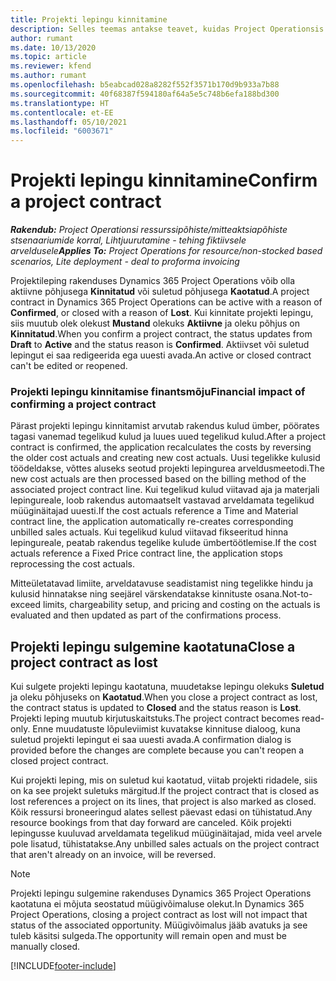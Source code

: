```yaml
---
title: Projekti lepingu kinnitamine
description: Selles teemas antakse teavet, kuidas Project Operationsis lepingut kinnitada.
author: rumant
ms.date: 10/13/2020
ms.topic: article
ms.reviewer: kfend
ms.author: rumant
ms.openlocfilehash: b5eabcad028a8282f552f3571b170d9b933a7b88
ms.sourcegitcommit: 40f68387f594180af64a5e5c748b6efa188bd300
ms.translationtype: HT
ms.contentlocale: et-EE
ms.lasthandoff: 05/10/2021
ms.locfileid: "6003671"
---
```

# <a name="confirm-a-project-contract"></a><span data-ttu-id="f45b9-103">Projekti lepingu kinnitamine</span><span class="sxs-lookup"><span data-stu-id="f45b9-103">Confirm a project contract</span></span>

<span data-ttu-id="f45b9-104">_**Rakendub:** Project Operationsi ressurssipõhiste/mitteaktsiapõhiste stsenaariumide korral,  Lihtjuurutamine - tehing fiktiivsele arveldusele_</span><span class="sxs-lookup"><span data-stu-id="f45b9-104">_**Applies To:** Project Operations for resource/non-stocked based scenarios, Lite deployment - deal to proforma invoicing_</span></span>

<span data-ttu-id="f45b9-105">Projektileping rakenduses Dynamics 365 Project Operations võib olla aktiivne põhjusega **Kinnitatud** või suletud põhjusega **Kaotatud**.</span><span class="sxs-lookup"><span data-stu-id="f45b9-105">A project contract in Dynamics 365 Project Operations can be active with a reason of **Confirmed**, or closed with a reason of **Lost**.</span></span> <span data-ttu-id="f45b9-106">Kui kinnitate projekti lepingu, siis muutub olek olekust **Mustand** olekuks **Aktiivne** ja oleku põhjus on **Kinnitatud**.</span><span class="sxs-lookup"><span data-stu-id="f45b9-106">When you confirm a project contract, the status updates from **Draft** to **Active** and the status reason is **Confirmed**.</span></span> <span data-ttu-id="f45b9-107">Aktiivset või suletud lepingut ei saa redigeerida ega uuesti avada.</span><span class="sxs-lookup"><span data-stu-id="f45b9-107">An active or closed contract can't be edited or reopened.</span></span> 

### <a name="financial-impact-of-confirming-a-project-contract"></a><span data-ttu-id="f45b9-108">Projekti lepingu kinnitamise finantsmõju</span><span class="sxs-lookup"><span data-stu-id="f45b9-108">Financial impact of confirming a project contract</span></span>

<span data-ttu-id="f45b9-109">Pärast projekti lepingu kinnitamist arvutab rakendus kulud ümber, pöörates tagasi vanemad tegelikud kulud ja luues uued tegelikud kulud.</span><span class="sxs-lookup"><span data-stu-id="f45b9-109">After a project contract is confirmed, the application recalculates the costs by reversing the older cost actuals and creating new cost actuals.</span></span> <span data-ttu-id="f45b9-110">Uusi tegelikke kulusid töödeldakse, võttes aluseks seotud projekti lepingurea arveldusmeetodi.</span><span class="sxs-lookup"><span data-stu-id="f45b9-110">The new cost actuals are then processed based on the billing method of the associated project contract line.</span></span> <span data-ttu-id="f45b9-111">Kui tegelikud kulud viitavad aja ja materjali lepingureale, loob rakendus automaatselt vastavad arveldamata tegelikud müüginäitajad uuesti.</span><span class="sxs-lookup"><span data-stu-id="f45b9-111">If the cost actuals reference a Time and Material contract line, the application automatically re-creates corresponding unbilled sales actuals.</span></span> <span data-ttu-id="f45b9-112">Kui tegelikud kulud viitavad fikseeritud hinna lepingureale, peatab rakendus tegelike kulude ümbertöötlemise.</span><span class="sxs-lookup"><span data-stu-id="f45b9-112">If the cost actuals reference a Fixed Price contract line, the application stops reprocessing the cost actuals.</span></span>

<span data-ttu-id="f45b9-113">Mitteületatavad limiite, arveldatavuse seadistamist ning tegelikke hindu ja kulusid hinnatakse ning seejärel värskendatakse kinnituste osana.</span><span class="sxs-lookup"><span data-stu-id="f45b9-113">Not-to-exceed limits, chargeability setup, and pricing and costing on the actuals is evaluated and then updated as part of the confirmations process.</span></span>

## <a name="close-a-project-contract-as-lost"></a><span data-ttu-id="f45b9-114">Projekti lepingu sulgemine kaotatuna</span><span class="sxs-lookup"><span data-stu-id="f45b9-114">Close a project contract as lost</span></span>

<span data-ttu-id="f45b9-115">Kui sulgete projekti lepingu kaotatuna, muudetakse lepingu olekuks **Suletud** ja oleku põhjuseks on **Kaotatud**.</span><span class="sxs-lookup"><span data-stu-id="f45b9-115">When you close a project contract as lost, the contract status is updated to **Closed** and the status reason is **Lost**.</span></span> <span data-ttu-id="f45b9-116">Projekti leping muutub kirjutuskaitstuks.</span><span class="sxs-lookup"><span data-stu-id="f45b9-116">The project contract becomes read-only.</span></span> <span data-ttu-id="f45b9-117">Enne muudatuste lõpuleviimist kuvatakse kinnituse dialoog, kuna suletud projekti lepingut ei saa uuesti avada.</span><span class="sxs-lookup"><span data-stu-id="f45b9-117">A confirmation dialog is provided before the changes are complete because you can't reopen a closed project contract.</span></span>

<span data-ttu-id="f45b9-118">Kui projekti leping, mis on suletud kui kaotatud, viitab projekti ridadele, siis on ka see projekt suletuks märgitud.</span><span class="sxs-lookup"><span data-stu-id="f45b9-118">If the project contract that is closed as lost references a project on its lines, that project is also marked as closed.</span></span> <span data-ttu-id="f45b9-119">Kõik ressursi broneeringud alates sellest päevast edasi on tühistatud.</span><span class="sxs-lookup"><span data-stu-id="f45b9-119">Any resource bookings from that day forward are canceled.</span></span> <span data-ttu-id="f45b9-120">Kõik projekti lepingusse kuuluvad arveldamata tegelikud müüginäitajad, mida veel arvele pole lisatud, tühistatakse.</span><span class="sxs-lookup"><span data-stu-id="f45b9-120">Any unbilled sales actuals on the project contract that aren't already on an invoice, will be reversed.</span></span>

> [!NOTE]
> <span data-ttu-id="f45b9-121">Projekti lepingu sulgemine rakenduses Dynamics 365 Project Operations kaotatuna ei mõjuta seostatud müügivõimaluse olekut.</span><span class="sxs-lookup"><span data-stu-id="f45b9-121">In Dynamics 365 Project Operations, closing a project contract as lost will not impact that status of the associated opportunity.</span></span> <span data-ttu-id="f45b9-122">Müügivõimalus jääb avatuks ja see tuleb käsitsi sulgeda.</span><span class="sxs-lookup"><span data-stu-id="f45b9-122">The opportunity will remain open and must be manually closed.</span></span>


[!INCLUDE[footer-include](../../includes/footer-banner.md)]